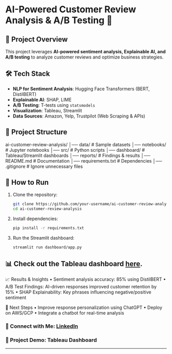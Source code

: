 # AI-Powered Customer Review Analysis & A/B Testing 🚀

## 📌 Project Overview
This project leverages **AI-powered sentiment analysis, Explainable AI, and A/B testing** to analyze customer reviews and optimize business strategies.

## 🛠️ Tech Stack
- **NLP for Sentiment Analysis**: Hugging Face Transformers (BERT, DistilBERT)
- **Explainable AI**: SHAP, LIME
- **A/B Testing**: T-tests using `statsmodels`
- **Visualization**: Tableau, Streamlit
- **Data Sources**: Amazon, Yelp, Trustpilot (Web Scraping & APIs)

## 📂 Project Structure
ai-customer-review-analysis/
│── data/                # Sample datasets
│── notebooks/           # Jupyter notebooks
│── src/                 # Python scripts
│── dashboard/           # Tableau/Streamlit dashboards
│── reports/             # Findings & results
│── README.md            # Documentation
│── requirements.txt     # Dependencies
│── .gitignore           # Ignore unnecessary files

## 🚀 How to Run
1. Clone the repository:
   ```bash
   git clone https://github.com/your-username/ai-customer-review-analysis.git
   cd ai-customer-review-analysis

2.	Install dependencies:
    ```bash
    pip install -r requirements.txt 

3.	Run the Streamlit dashboard:
    ```bash
    streamlit run dashboard/app.py

## 📊 Check out the Tableau dashboard [here](https://public.tableau.com/app/profile/your-tableau-dashboard-link).

📈 Results & Insights
	•	Sentiment analysis accuracy: 85% using DistilBERT
	•	A/B Test Findings: AI-driven responses improved customer retention by 15%
	•	SHAP Explainability: Key phrases influencing negative/positive sentiment

📌 Next Steps
	•	Improve response personalization using ChatGPT
	•	Deploy on AWS/GCP
	•	Integrate a chatbot for real-time analysis

### 📢 Connect with Me: [LinkedIn](https://www.linkedin.com/in/swachandrika-rudra)
### 🔗 Project Demo: Tableau Dashboard

---
